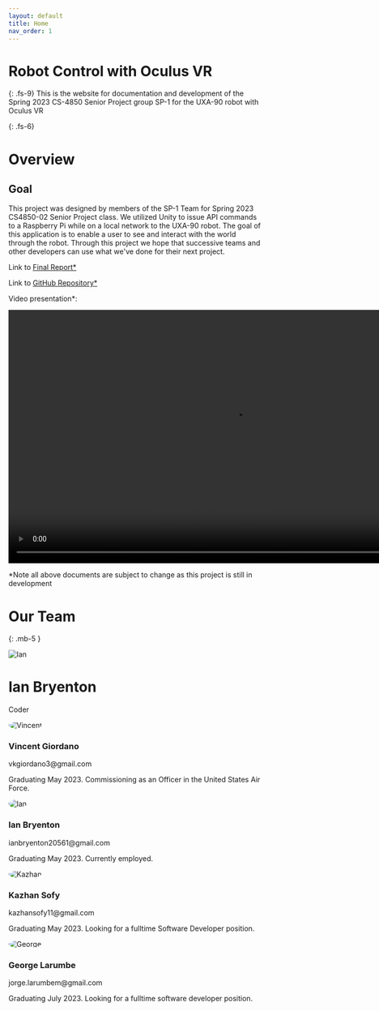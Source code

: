 ```yaml
---
layout: default
title: Home
nav_order: 1
---
```

# Robot Control with Oculus VR
{: .fs-9}
This is the website for documentation and development of the Spring 2023 CS-4850 Senior Project group SP-1 for the UXA-90 robot with Oculus VR

{: .fs-6}
# Overview

## Goal
This project was designed by members of the SP-1 Team for Spring 2023 CS4850-02 Senior Project class. We utilized Unity to issue API commands to a Raspberry Pi while on a local network to the UXA-90 robot. The goal of this application is to enable a user to see and interact with the world through the robot. Through this project we hope that successive teams and other developers can use what we've done for their next project.

Link to <a href="{{ site.baseurl }}/documents/final-report.pdf" target="_blank">Final Report*</a>

Link to <a href="https://github.com/CS4850-UXA90/CS4850-Spring23-Robot/tree/main" target="_blank">GitHub Repository*</a>

Video presentation*:

<video width="888" height="500" controls>
  <source src="{{ site.baseurl }}/documents/UXA-90 Demo.mp4" type="video/mp4">
Your browser does not support the video tag.
</video>

*Note all above documents are subject to change as this project is still in development

# Our Team
{: .mb-5 }
<link rel="stylesheet" href="https://cdnjs.cloudflare.com/ajax/libs/font-awesome/4.7.0/css/font-awesome.min.css">
<link rel="stylesheet" href="{{ site.baseurl }}/CSS/custom.css">

<div class="profile-card">
	<img src="{{ site.baseurl }}/images/Ian.jpg" alt="Ian">
	<h1>Ian Bryenton</h1>
	<p class="title">Coder</p>
	<a href="https://github.com/I-Bryenton"><i class="fa fa-github"></i></a>
</div>
	
	

<div class="col-lg-4 col-md-6 col-sm-12 mb-4">
  <div class="profile-card bg-white shadow mb-4 text-center rounded-lg p-4 position-relative h-100">
    <div class="profile-card_image">
      <img src="{{ site.baseurl }}/images/VinceHeadshot.jpg" alt="Vincent" class="mb-4 shadow" style = "border-radius: 50%;">
    </div>
    <div class="profile-card_details">
      <h3 class="mb-0">
        Vincent Giordano
      </h3>
      <p class="text-muted">
        vkgiordano3@gmail.com
      </p>
      <p class="text-muted">
        Graduating May 2023. Commissioning as an Officer in the United States Air Force.
      </p>
    </div>
  </div>
</div>
<div class="col-lg-4 col-md-6 col-sm-12 mb-4">
  <div class="profile-card bg-white shadow mb-4 text-center rounded-lg p-4 position-relative h-100">
    <div class="profile-card_image">
      <img src="{{ site.baseurl }}/images/Ian.jpg" alt="Ian" class="mb-4 shadow" style = "border-radius: 50%;">
    </div>
    <div class="profile-card_details">
      <h3 class="mb-0">
        Ian Bryenton
      </h3>
      <p class="text-muted">
        ianbryenton20561@gmail.com
      </p>
      <p class="text-muted">
        Graduating May 2023. Currently employed.
      </p>
    </div>
  </div>
</div>
<div class="col-lg-4 col-md-6 col-sm-12 mb-4">
  <div class="profile-card bg-white shadow mb-4 text-center rounded-lg p-4 position-relative h-100">
    <div class="profile-card_image">
      <img src="{{ site.baseurl }}/images/KazhanHeadshot.jpg" alt="Kazhan" class="mb-4 shadow" style = "border-radius: 50%;">
    </div>
    <div class="profile-card_details">
      <h3 class="mb-0">
        Kazhan Sofy
      </h3>
      <p class="text-muted">
	kazhansofy11@gmail.com
      </p>
      <p class="text-muted">
	Graduating May 2023. Looking for a fulltime Software Developer position.
      </p>
    </div>
  </div>
</div>
<div class="col-lg-4 col-md-6 col-sm-12 mb-4">
  <div class="profile-card bg-white shadow mb-4 text-center rounded-lg p-4 position-relative h-100">
    <div class="profile-card_image">
      <img src="{{ site.baseurl }}/images/GeorgeHeadshot.jpg" alt="George" class="mb-4 shadow" style = "border-radius: 50%;">
    </div>
    <div class="profile-card_details">
      <h3 class="mb-0">
        George Larumbe
      </h3>
      <p class="text-muted">
        jorge.larumbem@gmail.com
      </p>
      <p class="text-muted">
        Graduating July 2023. Looking for a fulltime software developer position.
      </p>
    </div>
  </div>
</div>
